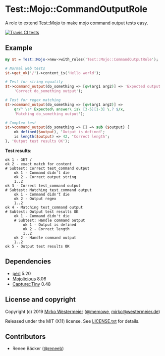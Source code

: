 Test::Mojo::CommandOutputRole
=============================

A role to extend [Test::Mojo][tm] to make [mojo command][mc] output tests easy.

[![Travis CI tests][travis-badge]][travis-report]

[tm]: https://mojolicious.org/perldoc/Test/Mojo
[mc]: https://mojolicious.org/perldoc/Mojolicious/Command
[travis-badge]: https://travis-ci.org/memowe/Test-Mojo-CommandOutputRole.svg?branch=master
[travis-report]: https://travis-ci.org/memowe/Test-Mojo-CommandOutputRole

Example
-------

```perl
my $t = Test::Mojo->new->with_roles('Test::Mojo::CommandOutputRole');

# Normal web tests
$t->get_ok('/')->content_is('Hello world');

# Test for string equality
$t->command_output(do_something => [qw(arg1 arg2)] => 'Expected output',
    'Correct do_something output');

# Test for regex matching
$t->command_output(do_something => [qw(arg1 arg2)] =>
    qr/^ \s* Expected\ answer\ is\ [3-5][1-3] \.? $/x,
    'Matching do_something output');

# Complex test
$t->command_output(do_something => [] => sub ($output) {
    ok defined($output), 'Output is defined';
    is length($output) => 42, 'Correct length';
}, 'Output test results OK');
```

**Test results**:

    ok 1 - GET /
    ok 2 - exact match for content
    # Subtest: Correct test_command output
        ok 1 - Command didn't die
        ok 2 - Correct output string
        1..2
    ok 3 - Correct test_command output
    # Subtest: Matching test_command output
        ok 1 - Command didn't die
        ok 2 - Output regex
        1..2
    ok 4 - Matching test_command output
    # Subtest: Output test results OK
        ok 1 - Command didn't die
        # Subtest: Handle command output
            ok 1 - Output is defined
            ok 2 - Correct length
            1..2
        ok 2 - Handle command output
        1..2
    ok 5 - Output test results OK

Dependencies
------------

- [perl][] 5.20
- [Mojolicious][mojo] 8.06
- [Capture::Tiny][cati] 0.48

[perl]: https://www.perl.org/get.html
[mojo]: https://metacpan.org/pod/Mojolicious
[cati]: https://metacpan.org/pod/Capture::Tiny

License and copyright
---------------------

Copyright (c) 2019 [Mirko Westermeier][mirko] ([\@memowe][mgh], [mirko@westermeier.de][mmail])

Released under the MIT (X11) license. See [LICENSE.txt][mit] for details.

[mirko]: http://mirko.westermeier.de
[mgh]: https://github.com/memowe
[mmail]: mailto:mirko@westermeier.de
[mit]: LICENSE.txt

Contributors
------------

- Renee Bäcker ([\@reneeb][reneeb])

[reneeb]: https://github.com/reneeb
